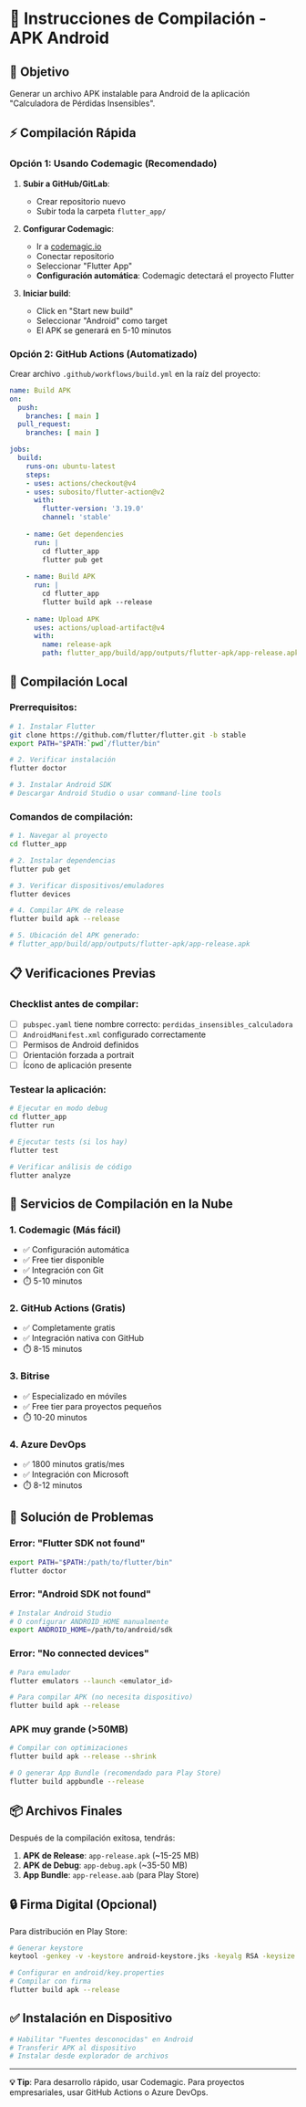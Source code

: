 # 📱 Instrucciones de Compilación - APK Android

## 🎯 Objetivo
Generar un archivo APK instalable para Android de la aplicación "Calculadora de Pérdidas Insensibles".

## ⚡ Compilación Rápida

### Opción 1: Usando Codemagic (Recomendado)
1. **Subir a GitHub/GitLab**:
   - Crear repositorio nuevo
   - Subir toda la carpeta `flutter_app/`

2. **Configurar Codemagic**:
   - Ir a [codemagic.io](https://codemagic.io)
   - Conectar repositorio
   - Seleccionar "Flutter App"
   - **Configuración automática**: Codemagic detectará el proyecto Flutter

3. **Iniciar build**:
   - Click en "Start new build"
   - Seleccionar "Android" como target
   - El APK se generará en 5-10 minutos

### Opción 2: GitHub Actions (Automatizado)
Crear archivo `.github/workflows/build.yml` en la raíz del proyecto:

```yaml
name: Build APK
on:
  push:
    branches: [ main ]
  pull_request:
    branches: [ main ]

jobs:
  build:
    runs-on: ubuntu-latest
    steps:
    - uses: actions/checkout@v4
    - uses: subosito/flutter-action@v2
      with:
        flutter-version: '3.19.0'
        channel: 'stable'
    
    - name: Get dependencies
      run: |
        cd flutter_app
        flutter pub get
    
    - name: Build APK
      run: |
        cd flutter_app
        flutter build apk --release
    
    - name: Upload APK
      uses: actions/upload-artifact@v4
      with:
        name: release-apk
        path: flutter_app/build/app/outputs/flutter-apk/app-release.apk
```

## 🔧 Compilación Local

### Prerrequisitos:
```bash
# 1. Instalar Flutter
git clone https://github.com/flutter/flutter.git -b stable
export PATH="$PATH:`pwd`/flutter/bin"

# 2. Verificar instalación
flutter doctor

# 3. Instalar Android SDK
# Descargar Android Studio o usar command-line tools
```

### Comandos de compilación:
```bash
# 1. Navegar al proyecto
cd flutter_app

# 2. Instalar dependencias
flutter pub get

# 3. Verificar dispositivos/emuladores
flutter devices

# 4. Compilar APK de release
flutter build apk --release

# 5. Ubicación del APK generado:
# flutter_app/build/app/outputs/flutter-apk/app-release.apk
```

## 📋 Verificaciones Previas

### Checklist antes de compilar:
- [ ] `pubspec.yaml` tiene nombre correcto: `perdidas_insensibles_calculadora`
- [ ] `AndroidManifest.xml` configurado correctamente
- [ ] Permisos de Android definidos
- [ ] Orientación forzada a portrait
- [ ] Ícono de aplicación presente

### Testear la aplicación:
```bash
# Ejecutar en modo debug
cd flutter_app
flutter run

# Ejecutar tests (si los hay)
flutter test

# Verificar análisis de código
flutter analyze
```

## 🚀 Servicios de Compilación en la Nube

### 1. **Codemagic** (Más fácil)
- ✅ Configuración automática
- ✅ Free tier disponible
- ✅ Integración con Git
- ⏱️ 5-10 minutos

### 2. **GitHub Actions** (Gratis)
- ✅ Completamente gratis
- ✅ Integración nativa con GitHub
- ⏱️ 8-15 minutos

### 3. **Bitrise**
- ✅ Especializado en móviles
- ✅ Free tier para proyectos pequeños
- ⏱️ 10-20 minutos

### 4. **Azure DevOps**
- ✅ 1800 minutos gratis/mes
- ✅ Integración con Microsoft
- ⏱️ 8-12 minutos

## 🐛 Solución de Problemas

### Error: "Flutter SDK not found"
```bash
export PATH="$PATH:/path/to/flutter/bin"
flutter doctor
```

### Error: "Android SDK not found"
```bash
# Instalar Android Studio
# O configurar ANDROID_HOME manualmente
export ANDROID_HOME=/path/to/android/sdk
```

### Error: "No connected devices"
```bash
# Para emulador
flutter emulators --launch <emulator_id>

# Para compilar APK (no necesita dispositivo)
flutter build apk --release
```

### APK muy grande (>50MB)
```bash
# Compilar con optimizaciones
flutter build apk --release --shrink

# O generar App Bundle (recomendado para Play Store)
flutter build appbundle --release
```

## 📦 Archivos Finales

Después de la compilación exitosa, tendrás:

1. **APK de Release**: `app-release.apk` (~15-25 MB)
2. **APK de Debug**: `app-debug.apk` (~35-50 MB) 
3. **App Bundle**: `app-release.aab` (para Play Store)

## 🔒 Firma Digital (Opcional)

Para distribución en Play Store:
```bash
# Generar keystore
keytool -genkey -v -keystore android-keystore.jks -keyalg RSA -keysize 2048 -validity 10000 -alias key

# Configurar en android/key.properties
# Compilar con firma
flutter build apk --release
```

## ✅ Instalación en Dispositivo

```bash
# Habilitar "Fuentes desconocidas" en Android
# Transferir APK al dispositivo
# Instalar desde explorador de archivos
```

---

**💡 Tip**: Para desarrollo rápido, usar Codemagic. Para proyectos empresariales, usar GitHub Actions o Azure DevOps.